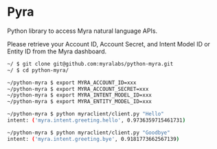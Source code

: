 # Pyra
Python library to access Myra natural language APIs. 

Please retrieve your Account ID, Account Secret, and Intent Model ID or Entity ID from the Myra dashboard.

```sh
~/ $ git clone git@github.com:myralabs/python-myra.git
~/ $ cd python-myra/

~/python-myra $ export MYRA_ACCOUNT_ID=xxx
~/python-myra $ export MYRA_ACCOUNT_SECRET=xxx
~/python-myra $ export MYRA_INTENT_MODEL_ID=xxx
~/python-myra $ export MYRA_ENTITY_MODEL_ID=xxx

~/python-myra $ python myraclient/client.py "Hello"
intent: ('myra.intent.greeting.hello', 0.9736359715461731)

~/python-myra $ python myraclient/client.py "Goodbye"
intent: ('myra.intent.greeting.bye', 0.9181773662567139)
```
